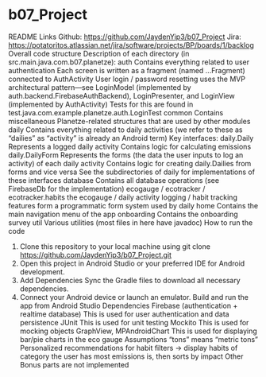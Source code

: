 # b07_Project
README
Links
Github: https://github.com/JaydenYip3/b07_Project
Jira: https://potatoritos.atlassian.net/jira/software/projects/BP/boards/1/backlog
Overall code structure
Description of each directory (in src.main.java.com.b07.planetze):
auth
Contains everything related to user authentication
Each screen is written as a fragment (named ...Fragment) connected to AuthActivity
User login / password resetting uses the MVP architectural pattern—see LoginModel (implemented by auth.backend.FirebaseAuthBackend),   LoginPresenter, and LoginView (implemented by AuthActivity)
Tests for this are found in test.java.com.example.planetze.auth.LoginTest 
common
Contains miscellaneous Planetze-related structures that are used by other modules
daily
Contains everything related to daily activities (we refer to these as “dailies” as “activity” is already an Android term)
Key interfaces:
daily.Daily
Represents a logged daily activity
Contains logic for calculating emissions
daily.DailyForm
Represents the forms (the data the user inputs to log an activity) of each daily activity
Contains logic for creating daily.Dailies from forms and vice versa
See the subdirectories of daily for implementations of these interfaces
database
Contains all database operations (see FirebaseDb for the implementation)
ecogauge / ecotracker / ecotracker.habits
the ecogauge / daily activity logging / habit tracking features
form
a programmatic form system used by daily
home
Contains the main navigation menu of the app
onboarding
Contains the onboarding survey
util
Various utilities (most files in here have javadoc)
How to run the code
1. Clone this repository to your local machine using git clone https://github.com/JaydenYip3/b07_Project.git	
2. Open this project in Android Studio or your preferred IDE for Android development.
3. Add Dependencies
Sync the Gradle files to download all necessary dependencies.
4. Connect your Android device or launch an emulator. Build and run the app from Android Studio
Dependencies
Firebase (authentication + realtime database)
This is used for user authentication and data persistence
JUnit
This is used for unit testing
Mockito
This is used for mocking objects
GraphView, MPAndroidChart
This is used for displaying bar/pie charts in the eco gauge
Assumptions
“tons” means “metric tons”
Personalized recommendations for habit filters → display habits of category the user has most emissions is, then sorts by impact
Other
Bonus parts are not implemented
